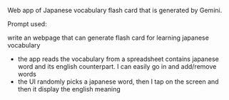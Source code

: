 Web app of Japanese vocabulary flash card that is generated by Gemini. 

Prompt used:

write an webpage that can generate flash card for learning japanese vocabulary 

 - the app reads the vocabulary from a spreadsheet contains japanese word and its english counterpart. I can easily go in and add/remove words 
 - the UI randomly picks a japanese word, then I tap on the screen and then it display the english meaning
